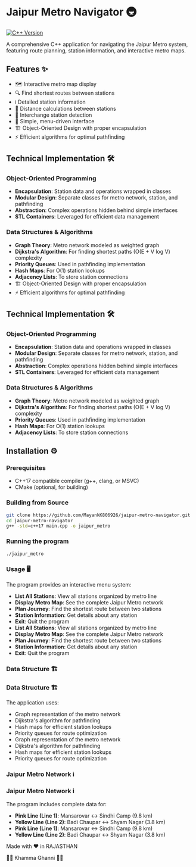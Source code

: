# Jaipur Metro Navigator 🚇

[![C++ Version](https://img.shields.io/badge/C++-17-blue.svg)](https://en.cppreference.com/w/cpp/17)

A comprehensive C++ application for navigating the Jaipur Metro system, featuring route planning, station information, and interactive metro maps.

## Features ✨

- 🗺️ Interactive metro map display
- 🔍 Find shortest routes between stations
- ℹ️ Detailed station information
- 📏 Distance calculations between stations
- 🔄 Interchange station detection
- 🎯 Simple, menu-driven interface
- 🏗️ Object-Oriented Design with proper encapsulation
- ⚡ Efficient algorithms for optimal pathfinding

## Technical Implementation 🛠️

### Object-Oriented Programming
- **Encapsulation**: Station data and operations wrapped in classes
- **Modular Design**: Separate classes for metro network, station, and pathfinding
- **Abstraction**: Complex operations hidden behind simple interfaces
- **STL Containers**: Leveraged for efficient data management

### Data Structures & Algorithms
- **Graph Theory**: Metro network modeled as weighted graph
- **Dijkstra's Algorithm**: For finding shortest paths (O(E + V log V) complexity
- **Priority Queues**: Used in pathfinding implementation
- **Hash Maps**: For O(1) station lookups
- **Adjacency Lists**: To store station connections
- 🏗️ Object-Oriented Design with proper encapsulation
- ⚡ Efficient algorithms for optimal pathfinding

## Technical Implementation 🛠️

### Object-Oriented Programming
- **Encapsulation**: Station data and operations wrapped in classes
- **Modular Design**: Separate classes for metro network, station, and pathfinding
- **Abstraction**: Complex operations hidden behind simple interfaces
- **STL Containers**: Leveraged for efficient data management

### Data Structures & Algorithms
- **Graph Theory**: Metro network modeled as weighted graph
- **Dijkstra's Algorithm**: For finding shortest paths (O(E + V log V) complexity
- **Priority Queues**: Used in pathfinding implementation
- **Hash Maps**: For O(1) station lookups
- **Adjacency Lists**: To store station connections

## Installation ⚙️

### Prerequisites
- C++17 compatible compiler (g++, clang, or MSVC)
- CMake (optional, for building)

### Building from Source
```bash
git clone https://github.com/MayankK806926/jaipur-metro-navigator.git
cd jaipur-metro-navigator
g++ -std=c++17 main.cpp -o jaipur_metro
```


### Running the program
```bash
./jaipur_metro
```

### Usage 🖥️
The program provides an interactive menu system:
- **List All Stations**: View all stations organized by metro line
- **Display Metro Map**: See the complete Jaipur Metro network
- **Plan Journey**: Find the shortest route between two stations
- **Station Information**: Get details about any station
- **Exit**: Quit the program
- **List All Stations**: View all stations organized by metro line
- **Display Metro Map**: See the complete Jaipur Metro network
- **Plan Journey**: Find the shortest route between two stations
- **Station Information**: Get details about any station
- **Exit**: Quit the program

### Data Structure 🏗️
### Data Structure 🏗️
The application uses:
- Graph representation of the metro network
- Dijkstra's algorithm for pathfinding
- Hash maps for efficient station lookups
- Priority queues for route optimization
- Graph representation of the metro network
- Dijkstra's algorithm for pathfinding
- Hash maps for efficient station lookups
- Priority queues for route optimization

### Jaipur Metro Network ℹ️
### Jaipur Metro Network ℹ️
The program includes complete data for:
- **Pink Line (Line 1)**: Mansarovar ↔ Sindhi Camp (9.8 km)
- **Yellow Line (Line 2)**: Badi Chaupar ↔ Shyam Nagar (3.8 km)
- **Pink Line (Line 1)**: Mansarovar ↔ Sindhi Camp (9.8 km)
- **Yellow Line (Line 2)**: Badi Chaupar ↔ Shyam Nagar (3.8 km)

Made with ❤️ in RAJASTHAN

🙏🙏 Khamma Ghanni 🙏🙏